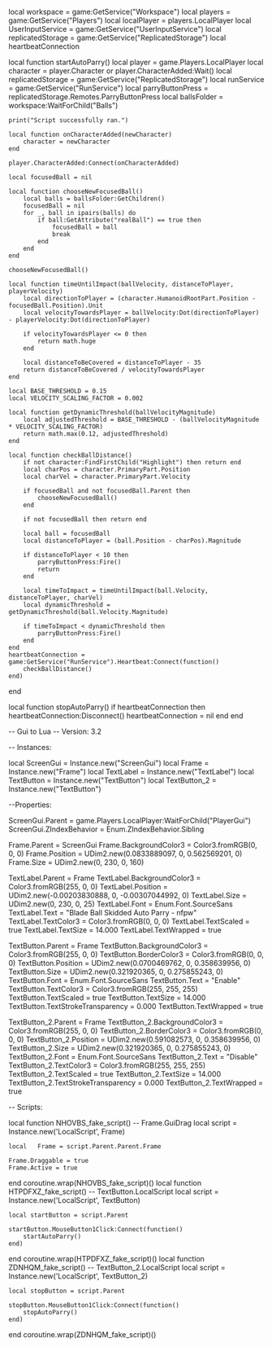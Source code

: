 local workspace = game:GetService("Workspace")
local players = game:GetService("Players")
local localPlayer = players.LocalPlayer
local UserInputService = game:GetService("UserInputService")
local replicatedStorage = game:GetService("ReplicatedStorage")
local heartbeatConnection

local function startAutoParry()
    local player = game.Players.LocalPlayer
    local character = player.Character or player.CharacterAdded:Wait()
    local replicatedStorage = game:GetService("ReplicatedStorage")
    local runService = game:GetService("RunService")
    local parryButtonPress = replicatedStorage.Remotes.ParryButtonPress
    local ballsFolder = workspace:WaitForChild("Balls")

    print("Script successfully ran.")

    local function onCharacterAdded(newCharacter)
        character = newCharacter
    end

    player.CharacterAdded:Connect(onCharacterAdded)

    local focusedBall = nil  

    local function chooseNewFocusedBall()
        local balls = ballsFolder:GetChildren()
        focusedBall = nil
        for _, ball in ipairs(balls) do
            if ball:GetAttribute("realBall") == true then
                focusedBall = ball
                break
            end
        end
    end

    chooseNewFocusedBall()

    local function timeUntilImpact(ballVelocity, distanceToPlayer, playerVelocity)
        local directionToPlayer = (character.HumanoidRootPart.Position - focusedBall.Position).Unit
        local velocityTowardsPlayer = ballVelocity:Dot(directionToPlayer) - playerVelocity:Dot(directionToPlayer)
        
        if velocityTowardsPlayer <= 0 then
            return math.huge
        end
        
        local distanceToBeCovered = distanceToPlayer - 35
        return distanceToBeCovered / velocityTowardsPlayer
    end

    local BASE_THRESHOLD = 0.15
    local VELOCITY_SCALING_FACTOR = 0.002

    local function getDynamicThreshold(ballVelocityMagnitude)
        local adjustedThreshold = BASE_THRESHOLD - (ballVelocityMagnitude * VELOCITY_SCALING_FACTOR)
        return math.max(0.12, adjustedThreshold)
    end

    local function checkBallDistance()
        if not character:FindFirstChild("Highlight") then return end
        local charPos = character.PrimaryPart.Position
        local charVel = character.PrimaryPart.Velocity

        if focusedBall and not focusedBall.Parent then
            chooseNewFocusedBall()
        end

        if not focusedBall then return end

        local ball = focusedBall
        local distanceToPlayer = (ball.Position - charPos).Magnitude

        if distanceToPlayer < 10 then
            parryButtonPress:Fire()
            return
        end

        local timeToImpact = timeUntilImpact(ball.Velocity, distanceToPlayer, charVel)
        local dynamicThreshold = getDynamicThreshold(ball.Velocity.Magnitude)

        if timeToImpact < dynamicThreshold then
            parryButtonPress:Fire()
        end
    end
    heartbeatConnection = game:GetService("RunService").Heartbeat:Connect(function()
        checkBallDistance()
    end)
end

local function stopAutoParry()
    if heartbeatConnection then
        heartbeatConnection:Disconnect()
        heartbeatConnection = nil
    end
end

-- Gui to Lua
-- Version: 3.2

-- Instances:

local ScreenGui = Instance.new("ScreenGui")
local Frame = Instance.new("Frame")
local TextLabel = Instance.new("TextLabel")
local TextButton = Instance.new("TextButton")
local TextButton_2 = Instance.new("TextButton")

--Properties:

ScreenGui.Parent = game.Players.LocalPlayer:WaitForChild("PlayerGui")
ScreenGui.ZIndexBehavior = Enum.ZIndexBehavior.Sibling

Frame.Parent = ScreenGui
Frame.BackgroundColor3 = Color3.fromRGB(0, 0, 0)
Frame.Position = UDim2.new(0.0833889097, 0, 0.562569201, 0)
Frame.Size = UDim2.new(0, 230, 0, 160)

TextLabel.Parent = Frame
TextLabel.BackgroundColor3 = Color3.fromRGB(255, 0, 0)
TextLabel.Position = UDim2.new(-0.00203830888, 0, -0.00307044992, 0)
TextLabel.Size = UDim2.new(0, 230, 0, 25)
TextLabel.Font = Enum.Font.SourceSans
TextLabel.Text = "Blade Ball Skidded Auto Parry - nfpw"
TextLabel.TextColor3 = Color3.fromRGB(0, 0, 0)
TextLabel.TextScaled = true
TextLabel.TextSize = 14.000
TextLabel.TextWrapped = true

TextButton.Parent = Frame
TextButton.BackgroundColor3 = Color3.fromRGB(255, 0, 0)
TextButton.BorderColor3 = Color3.fromRGB(0, 0, 0)
TextButton.Position = UDim2.new(0.0700469762, 0, 0.358639956, 0)
TextButton.Size = UDim2.new(0.321920365, 0, 0.275855243, 0)
TextButton.Font = Enum.Font.SourceSans
TextButton.Text = "Enable"
TextButton.TextColor3 = Color3.fromRGB(255, 255, 255)
TextButton.TextScaled = true
TextButton.TextSize = 14.000
TextButton.TextStrokeTransparency = 0.000
TextButton.TextWrapped = true

TextButton_2.Parent = Frame
TextButton_2.BackgroundColor3 = Color3.fromRGB(255, 0, 0)
TextButton_2.BorderColor3 = Color3.fromRGB(0, 0, 0)
TextButton_2.Position = UDim2.new(0.591082573, 0, 0.358639956, 0)
TextButton_2.Size = UDim2.new(0.321920365, 0, 0.275855243, 0)
TextButton_2.Font = Enum.Font.SourceSans
TextButton_2.Text = "Disable"
TextButton_2.TextColor3 = Color3.fromRGB(255, 255, 255)
TextButton_2.TextScaled = true
TextButton_2.TextSize = 14.000
TextButton_2.TextStrokeTransparency = 0.000
TextButton_2.TextWrapped = true

-- Scripts:

local function NHOVBS_fake_script() -- Frame.GuiDrag 
	local script = Instance.new('LocalScript', Frame)

	local 	Frame = script.Parent.Parent.Frame
	
	Frame.Draggable = true
	Frame.Active = true
	
	
	
end
coroutine.wrap(NHOVBS_fake_script)()
local function HTPDFXZ_fake_script() -- TextButton.LocalScript 
	local script = Instance.new('LocalScript', TextButton)

	local startButton = script.Parent
	
	startButton.MouseButton1Click:Connect(function()
		startAutoParry()
	end)
end
coroutine.wrap(HTPDFXZ_fake_script)()
local function ZDNHQM_fake_script() -- TextButton_2.LocalScript 
	local script = Instance.new('LocalScript', TextButton_2)

	local stopButton = script.Parent
	
	stopButton.MouseButton1Click:Connect(function()
		stopAutoParry()
	end)
end
coroutine.wrap(ZDNHQM_fake_script)()
